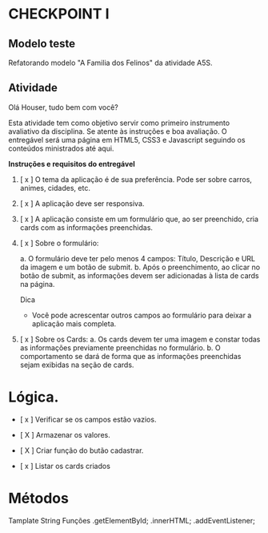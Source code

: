 # CHECKPOINT I

## Modelo teste

Refatorando modelo "A Familia dos Felinos" da atividade A5S.

## Atividade

Olá Houser, tudo bem com você?

Esta atividade tem como objetivo servir como primeiro instrumento avaliativo da disciplina. Se atente às instruções e boa avaliação. O entregável será uma página em HTML5, CSS3 e Javascript seguindo os conteúdos ministrados até aqui.

**Instruções e requisitos do entregável**

1. [ x ] O tema da aplicação é de sua preferência. Pode ser sobre carros, animes, cidades, etc.

2. [ x ] A aplicação deve ser responsiva.

3. [ x ] A aplicação consiste em um formulário que, ao ser preenchido, cria cards com as informações preenchidas.

4. [ x ] Sobre o formulário:

    a. O formulário deve ter pelo menos 4 campos: Título, Descrição e URL da imagem e um botão de submit.
    b. Após o preenchimento, ao clicar no botão de submit, as informações devem ser adicionadas à lista de cards na página.

    Dica
    - Você pode acrescentar outros campos ao formulário para deixar a aplicação mais completa.

5. [ x ] Sobre os Cards:
    a.  Os cards devem ter uma imagem e constar todas as informações previamente preenchidas no formulário.
    b. O comportamento se dará de forma que as informações preenchidas sejam exibidas na seção de cards.

# Lógica.

- [ x ] Verificar se os campos estão vazios.

- [ X ] Armazenar os valores.

- [ X ] Criar função do butão cadastrar.

- [ x ] Listar os cards criados

# Métodos

Tamplate String
Funções
.getElementById;
.innerHTML;
.addEventListener;